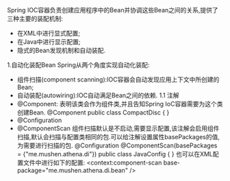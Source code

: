 Spring IOC容器负责创建应用程序中的Bean并协调这些Bean之间的关系,提供了三种主要的装配机制:
* 在XML中进行显式配置;
* 在Java中进行显示配置;
* 隐式的Bean发现机制和自动装配.

1.自动化装配Bean
Spring从两个角度实现自动化装配:
* 组件扫描(component scanning):IOC容器会自动发现应用上下文中所创建的Bean;
* 自动装配(autowiring):IOC自动满足Bean之间的依赖.
1.1 注解
* @Component: 表明该类会作为组件类,并且告知Spring IoC容器需要为这个类创建Bean.
@Component
public class CompactDisc {
}
* @Configuration
* @ComponentScan 组件扫描默认是不启动,需要显示配置,该注解会启用组件扫描,默认会扫描与配置类相同的包.可以给注解设置属性basePackages的值, 为需要进行扫描的包.
@Configuration
@ComponentScan(basePackages = {"me.mushen.athena.di"})
public class JavaConfig {
}
也可以在XML配置文件中进行如下的配置:
<context:component-scan base-package="me.mushen.athena.di.bean" />
